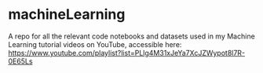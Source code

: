 # machineLearning
A repo for all the relevant code notebooks and datasets used in my Machine Learning tutorial videos on YouTube, accessible here: https://www.youtube.com/playlist?list=PLlg4M31xJeYa7XcJZWypot8l7R-0E65Ls
